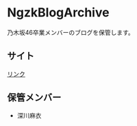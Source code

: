 NgzkBlogArchive
======================

乃木坂46卒業メンバーのブログを保管します。

## サイト
[リンク](http://re-fort.net/NgzkBlogArchive/#/)

## 保管メンバー
* 深川麻衣